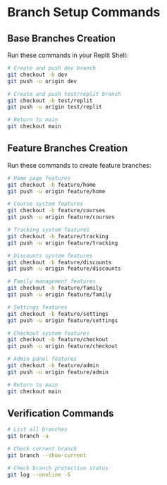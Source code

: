 # Branch Setup Commands

## Base Branches Creation
Run these commands in your Replit Shell:

```bash
# Create and push dev branch
git checkout -b dev
git push -u origin dev

# Create and push test/replit branch
git checkout -b test/replit
git push -u origin test/replit

# Return to main
git checkout main
```

## Feature Branches Creation
Run these commands to create feature branches:

```bash
# Home page features
git checkout -b feature/home
git push -u origin feature/home

# Course system features
git checkout -b feature/courses
git push -u origin feature/courses

# Tracking system features
git checkout -b feature/tracking
git push -u origin feature/tracking

# Discounts system features
git checkout -b feature/discounts
git push -u origin feature/discounts

# Family management features
git checkout -b feature/family
git push -u origin feature/family

# Settings features
git checkout -b feature/settings
git push -u origin feature/settings

# Checkout system features
git checkout -b feature/checkout
git push -u origin feature/checkout

# Admin panel features
git checkout -b feature/admin
git push -u origin feature/admin

# Return to main
git checkout main
```

## Verification Commands
```bash
# List all branches
git branch -a

# Check current branch
git branch --show-current

# Check branch protection status
git log --oneline -5
```